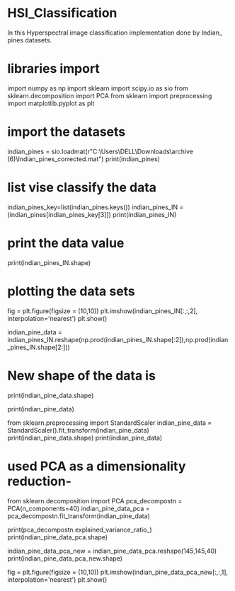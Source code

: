 # HSI_Classification
In this Hyperspectral image classification implementation done by Indian_ pines datasets.

# libraries import
import numpy as np
import sklearn
import scipy.io as sio
from sklearn.decomposition import PCA
from sklearn import preprocessing
import matplotlib.pyplot as plt

# import the datasets
indian_pines = sio.loadmat(r"C:\Users\DELL\Downloads\archive (6)\Indian_pines_corrected.mat")
print(indian_pines)

# list vise classify the data
indian_pines_key=list(indian_pines.keys())
indian_pines_IN = (indian_pines[indian_pines_key[3]])
print(indian_pines_IN)

# print the data value
print(indian_pines_IN.shape)

# plotting the data sets
fig = plt.figure(figsize = (10,10))
plt.imshow(indian_pines_IN[:,:,2], interpolation='nearest')
plt.show()

indian_pine_data = indian_pines_IN.reshape(np.prod(indian_pines_IN.shape[:2]),np.prod(indian_pines_IN.shape[2:]))

# New shape of the data is
print(indian_pine_data.shape)

print(indian_pine_data)

from sklearn.preprocessing import StandardScaler
indian_pine_data = StandardScaler().fit_transform(indian_pine_data)
print(indian_pine_data.shape)
print(indian_pine_data)

# used PCA as a dimensionality reduction-
from sklearn.decomposition import PCA
pca_decompostn = PCA(n_components=40)
indian_pine_data_pca = pca_decompostn.fit_transform(indian_pine_data)

print(pca_decompostn.explained_variance_ratio_)
print(indian_pine_data_pca.shape)

indian_pine_data_pca_new = indian_pine_data_pca.reshape(145,145,40)
print(indian_pine_data_pca_new.shape)


fig = plt.figure(figsize = (10,10))
plt.imshow(indian_pine_data_pca_new[:,:,1], interpolation='nearest')
plt.show()



